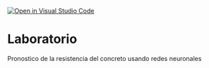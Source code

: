 [![Open in Visual Studio Code](https://classroom.github.com/assets/open-in-vscode-c66648af7eb3fe8bc4f294546bfd86ef473780cde1dea487d3c4ff354943c9ae.svg)](https://classroom.github.com/online_ide?assignment_repo_id=9321109&assignment_repo_type=AssignmentRepo)
# Laboratorio
Pronostico de la resistencia del concreto usando redes neuronales
